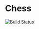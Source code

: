 # Chess
[![Build Status](https://travis-ci.org/inda18plusplus/cnol-chess.svg?branch=master)](https://travis-ci.org/inda18plusplus/cnol-chess)
